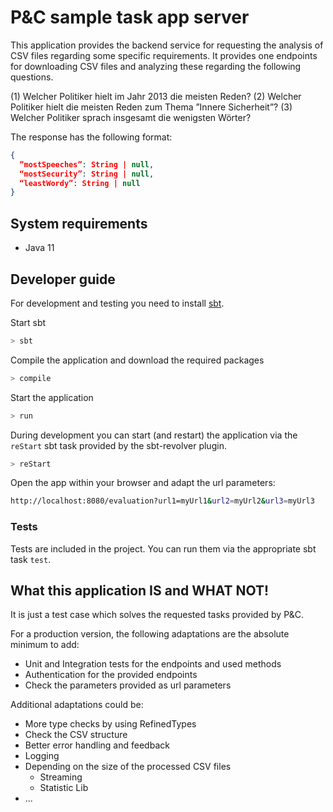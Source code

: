 # P&C sample task app server #

This application provides the backend service for requesting the analysis
of CSV files regarding some specific requirements.
It provides one endpoints for downloading CSV files and analyzing these regarding
the following questions.

(1) Welcher Politiker hielt im Jahr 2013 die meisten Reden?
(2) Welcher Politiker hielt die meisten Reden zum Thema ”Innere Sicherheit”?
(3) Welcher Politiker sprach insgesamt die wenigsten Wörter?

The response has the following format:

```json
{
  ”mostSpeeches”: String | null,
  “mostSecurity”: String | null,
  “leastWordy”: String | null
}
```

## System requirements ##

- Java 11

## Developer guide ##

For development and testing you need to install [sbt](http://www.scala-sbt.org/).

Start sbt
```bash
> sbt
```

Compile the application and download the required packages
```bash
> compile
```

Start the application
```bash
> run
``` 

During development you can start (and restart) the application via the `reStart`
sbt task provided by the sbt-revolver plugin.
```bash
> reStart
```

Open the app within your browser and adapt the url parameters:
```bash
http://localhost:8080/evaluation?url1=myUrl1&url2=myUrl2&url3=myUrl3
```

### Tests ###

Tests are included in the project. You can run them via the appropriate sbt task
`test`.

## What this application IS and WHAT NOT! ##

It is just a test case which solves the requested tasks provided by P&C.

For a production version, the following adaptations are the absolute minimum to add:

- Unit and Integration tests for the endpoints and used methods
- Authentication for the provided endpoints
- Check the parameters provided as url parameters

Additional adaptations could be:

- More type checks by using RefinedTypes
- Check the CSV structure
- Better error handling and feedback
- Logging
- Depending on the size of the processed CSV files 
  - Streaming
  - Statistic Lib
- ...

